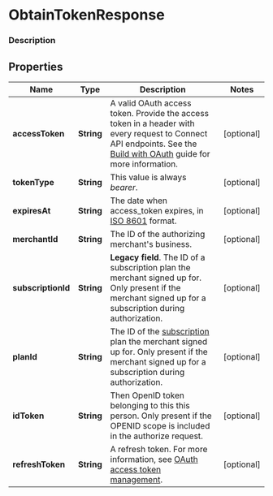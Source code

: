 
# ObtainTokenResponse

### Description



## Properties
Name | Type | Description | Notes
------------ | ------------- | ------------- | -------------
**accessToken** | **String** | A valid OAuth access token. Provide the access token in a header with every request to Connect API endpoints. See the [Build with OAuth](/authz/oauth/build-with-the-api) guide for more information. |  [optional]
**tokenType** | **String** | This value is always _bearer_. |  [optional]
**expiresAt** | **String** | The date when access_token expires, in [ISO 8601](http://www.iso.org/iso/home/standards/iso8601.htm) format. |  [optional]
**merchantId** | **String** | The ID of the authorizing merchant&#39;s business. |  [optional]
**subscriptionId** | **String** | __Legacy field__. The ID of a subscription plan the merchant signed up for. Only present if  the merchant signed up for a subscription during authorization. |  [optional]
**planId** | **String** | The ID of the [subscription](https://docs.connect.squareup.com/api/connect/v1/#navsection-subscriptionmanagement) plan the merchant signed up for. Only present if the merchant signed up for a subscription during authorization. |  [optional]
**idToken** | **String** | Then OpenID token belonging to this this person. Only present if the OPENID scope is included in the authorize request. |  [optional]
**refreshToken** | **String** | A refresh token.  For more information, see [OAuth access token management](/authz/oauth/how-it-works#oauth-access-token-management). |  [optional]



